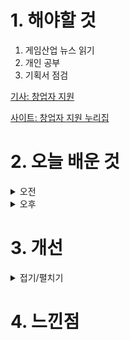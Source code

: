
# 1. 해야할 것

1. 게임산업 뉴스 읽기 
2. 개인 공부  
3. 기획서 점검

[기사: 창업자 지원](https://www.gamemeca.com/view.php?gid=1751703)

[사이트: 창업자 지원 누리집](http://www.busanit.or.kr/)

# 2. 오늘 배운 것

<details>
<summary>오전</summary>

## 오늘의 뉴스
### 창업자 지원
![image](https://github.com/user-attachments/assets/7b34c54e-6c6a-4912-864c-42342f2c0f46)

부산 소재의 게임 컨텐츠를 만드는 걸 지원한다.\
아이디어를 만들어야 하나?\
부산하면 떠오르는 소재가 뭐가 있을까 생각해봐야겠다.\
이건 지금 내가 할 수 있는 기회중 하나인 것 같은 예감이 든다.

</details>


<details>
<summary>오후</summary>

## 채용공고 둘러보기
[채용: 크로노오디세이](https://chronostudio.career.greetinghr.com/o/105089)

[채용: 왕좌의 게임](https://career.netmarble.com/announce/view?anno_id=898)

[채용: 네오위즈 오픈월드 레벨 디자이너](https://www.neowiz.com/careers/recruit?id=e20430ce-88a4-4482-a372-54cb15f37737)
![image](https://github.com/user-attachments/assets/253d1930-5738-48f4-93bd-d003a00970d7)

</details>




# 3. 개선


<details>
<summary>접기/펼치기</summary>


</details>



# 4. 느낀점


